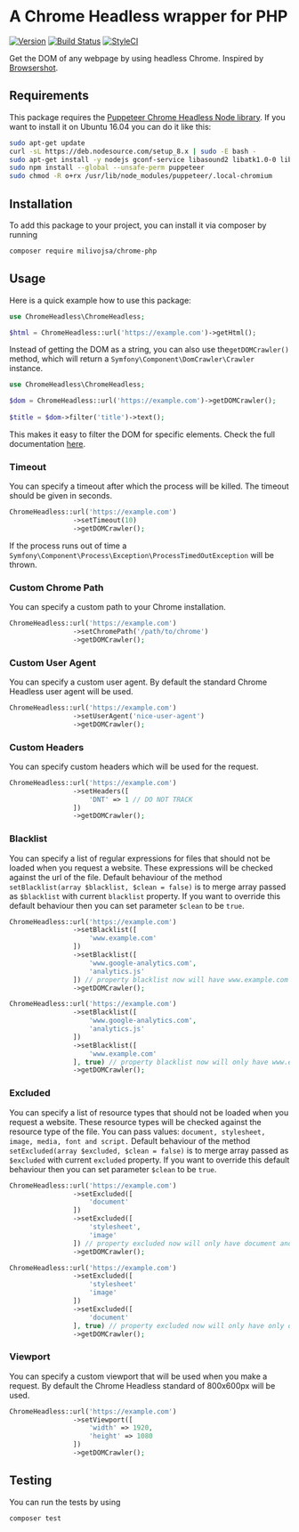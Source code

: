 # A Chrome Headless wrapper for PHP

[![Version](https://img.shields.io/github/tag/milivojsa/chrome-php.svg?style=flat)](https://github.com/milivojsa/chrome-php) [![Build Status](https://travis-ci.org/milivojsa/chrome-php.svg?branch=master)](https://travis-ci.org/milivojsa/chrome-php) [![StyleCI](https://github.styleci.io/repos/168714310/shield?branch=master)](https://github.styleci.io/repos/168714310)

Get the DOM of any webpage by using headless Chrome. Inspired by [Browsershot](https://github.com/spatie/browsershot).

## Requirements

This package requires the [Puppeteer Chrome Headless Node library](https://github.com/GoogleChrome/puppeteer).
If you want to install it on Ubuntu 16.04 you can do it like this:
```bash
sudo apt-get update
curl -sL https://deb.nodesource.com/setup_8.x | sudo -E bash -
sudo apt-get install -y nodejs gconf-service libasound2 libatk1.0-0 libc6 libcairo2 libcups2 libdbus-1-3 libexpat1 libfontconfig1 libgcc1 libgconf-2-4 libgdk-pixbuf2.0-0 libglib2.0-0 libgtk-3-0 libnspr4 libpango-1.0-0 libpangocairo-1.0-0 libstdc++6 libx11-6 libx11-xcb1 libxcb1 libxcomposite1 libxcursor1 libxdamage1 libxext6 libxfixes3 libxi6 libxrandr2 libxrender1 libxss1 libxtst6 ca-certificates fonts-liberation libappindicator1 libnss3 lsb-release xdg-utils wget
sudo npm install --global --unsafe-perm puppeteer
sudo chmod -R o+rx /usr/lib/node_modules/puppeteer/.local-chromium
```
## Installation

To add this package to your project, you can install it via composer by running

```bash
composer require milivojsa/chrome-php
```

## Usage

Here is a quick example how to use this package:

```php
use ChromeHeadless\ChromeHeadless;

$html = ChromeHeadless::url('https://example.com')->getHtml();
```

Instead of getting the DOM as a string, you can also use the`getDOMCrawler()` method, which will return a `Symfony\Component\DomCrawler\Crawler` instance.

```php
use ChromeHeadless\ChromeHeadless;

$dom = ChromeHeadless::url('https://example.com')->getDOMCrawler();
    
$title = $dom->filter('title')->text();
```

This makes it easy to filter the DOM for specific elements. Check the full documentation [here](https://symfony.com/doc/current/components/dom_crawler.html).

### Timeout

You can specify a timeout after which the process will be killed. The timeout should be given in seconds.

````````````php
ChromeHeadless::url('https://example.com')
                ->setTimeout(10)
                ->getDOMCrawler();
````````````

If the process runs out of time a `Symfony\Component\Process\Exception\ProcessTimedOutException` will be thrown.

### Custom Chrome Path

You can specify a custom path to your Chrome installation.

```php
ChromeHeadless::url('https://example.com')
                ->setChromePath('/path/to/chrome')
                ->getDOMCrawler();
```

### Custom User Agent

You can specify a custom user agent. By default the standard Chrome Headless user agent will be used.

```php
ChromeHeadless::url('https://example.com')
                ->setUserAgent('nice-user-agent')
                ->getDOMCrawler();
```

### Custom Headers

You can specify custom headers which will be used for the request. 

```php
ChromeHeadless::url('https://example.com')
                ->setHeaders([
                    'DNT' => 1 // DO NOT TRACK
                ])
                ->getDOMCrawler();
```

### Blacklist

You can specify a list of regular expressions for files that should not be loaded when you request a website. These expressions will be checked against the url of the file. Default behaviour of the method `setBlacklist(array $blacklist, $clean = false)` is to merge array passed as `$blacklist` with current `blacklist` property. If you want to override this default behaviour then you can set parameter `$clean` to be `true`.

```php
ChromeHeadless::url('https://example.com')
                ->setBlacklist([
                    'www.example.com'
                ])
                ->setBlacklist([
                    'www.google-analytics.com',
                    'analytics.js'
                ]) // property blacklist now will have www.example.com and those two
                ->getDOMCrawler();
```

```php
ChromeHeadless::url('https://example.com')
                ->setBlacklist([
                    'www.google-analytics.com',
                    'analytics.js'
                ])
                ->setBlacklist([
                    'www.example.com'
                ], true) // property blacklist now will only have www.example.com 
                ->getDOMCrawler();
```

### Excluded

You can specify a list of resource types  that should not be loaded when you request a website. These resource types will be checked against the resource type of the file. You can pass values: `document, stylesheet, image, media, font and script.` Default behaviour of the method `setExcluded(array $excluded, $clean = false)` is to merge array passed as `$excluded` with current `excluded` property. If you want to override this default behaviour then you can set parameter `$clean` to be `true`.

```php
ChromeHeadless::url('https://example.com')
                ->setExcluded([
                    'document'
                ])
                ->setExcluded([
                    'stylesheet',
                    'image'
                ]) // property excluded now will only have document and those two
                ->getDOMCrawler();
```

```php
ChromeHeadless::url('https://example.com')
                ->setExcluded([
                    'stylesheet'
                    'image'
                ]) 
                ->setExcluded([
                    'document'
                ], true) // property excluded now will only have only document
                ->getDOMCrawler();
```

### Viewport

You can specify a custom viewport that will be used when you make a request. By default the Chrome Headless standard of 800x600px will be used.

```php
ChromeHeadless::url('https://example.com')
                ->setViewport([
                    'width' => 1920,
                    'height' => 1080
                ])
                ->getDOMCrawler();
```

## Testing

You can run the tests by using

```bash
composer test
```

